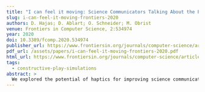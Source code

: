 ```yaml
---
title: "I can feel it moving: Science Communicators Talking About the Potential of Mid-Air Haptics"
slug: i-can-feel-it-moving-frontiers-2020
authors: D. Hajas; D. Ablart; O. Schneider; M. Obrist
venue: Frontiers in Computer Science, 2:534974
year: 2020
doi: 10.3389/fcomp.2020.534974
publisher_url: https://www.frontiersin.org/journals/computer-science/articles/10.3389/fcomp.2020.534974/full
pdf_url: /assets/papers/i-can-feel-it-moving-frontiers-2020.pdf
html_url: https://www.frontiersin.org/journals/computer-science/articles/10.3389/fcomp.2020.534974/full
tags:
  - constructive-play-simulations
abstract: >
  We explored the potential of haptics for improving science communication, and recognized that mid-air haptic interaction supports public engagement with science in three relevant themes. While science instruction often focuses on the cognitive domain of acquiring new knowledge, in science communication the primary goal is to produce personal responses, such as awareness, enjoyment, or interest in science. Science communicators seek novel ways of communicating with the public, often using new technologies to produce personal responses. Thus, we explored how mid-air haptics technology could play a role in communicating scientific concepts. We prototyped six mid-air haptic probes for three thematic areas: particle physics, quantum mechanics, cell biology; and conducted three qualitative focus group sessions with domain expert science communicators. Participants highlighted values of the dynamic features of mid-air haptics, its ability to produce shared experiences, and its flexibility in communicating scientific concepts through metaphors and stories. We discuss how mid-air haptics can complement existing approaches of science communication, for example multimedia experiences or live exhibits by helping to create enjoyment or interest, generalized to any fields of science.
---
```

